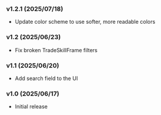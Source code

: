 ### v1.2.1 (2025/07/18)
- Update color scheme to use softer, more readable colors

### v1.2 (2025/06/23)
- Fix broken TradeSkillFrame filters

### v1.1 (2025/06/20)
- Add search field to the UI

### v1.0 (2025/06/17)
- Initial release

